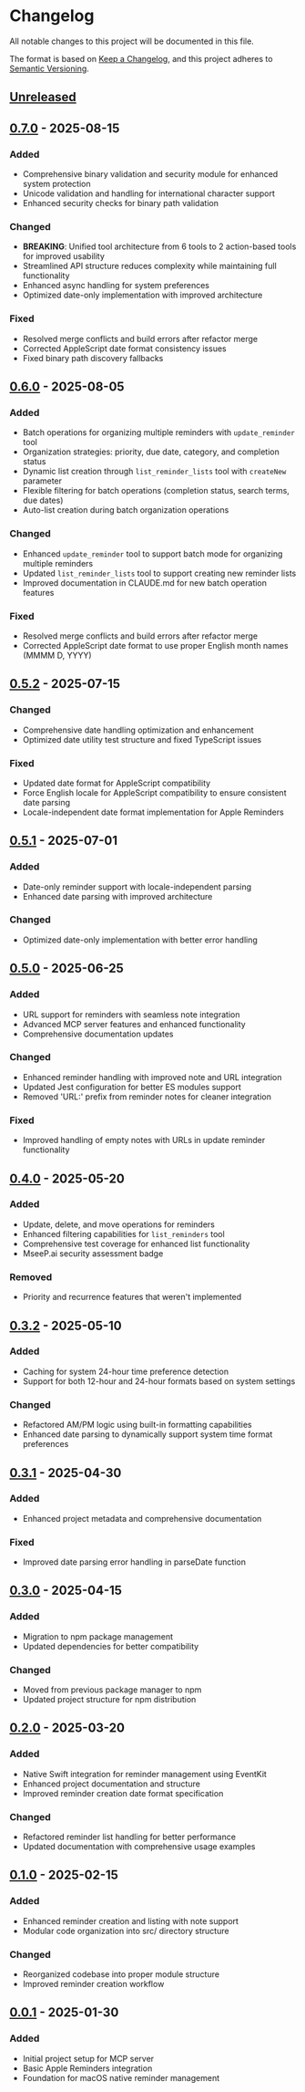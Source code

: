 # Changelog

All notable changes to this project will be documented in this file.

The format is based on [Keep a Changelog](https://keepachangelog.com/en/1.1.0/),
and this project adheres to [Semantic Versioning](https://semver.org/spec/v2.0.0.html).

## [Unreleased]

## [0.7.0] - 2025-08-15

### Added

- Comprehensive binary validation and security module for enhanced system protection
- Unicode validation and handling for international character support
- Enhanced security checks for binary path validation

### Changed

- **BREAKING**: Unified tool architecture from 6 tools to 2 action-based tools for improved usability
- Streamlined API structure reduces complexity while maintaining full functionality
- Enhanced async handling for system preferences
- Optimized date-only implementation with improved architecture

### Fixed

- Resolved merge conflicts and build errors after refactor merge
- Corrected AppleScript date format consistency issues
- Fixed binary path discovery fallbacks

## [0.6.0] - 2025-08-05

### Added

- Batch operations for organizing multiple reminders with `update_reminder` tool
- Organization strategies: priority, due date, category, and completion status
- Dynamic list creation through `list_reminder_lists` tool with `createNew` parameter
- Flexible filtering for batch operations (completion status, search terms, due dates)
- Auto-list creation during batch organization operations

### Changed

- Enhanced `update_reminder` tool to support batch mode for organizing multiple reminders
- Updated `list_reminder_lists` tool to support creating new reminder lists
- Improved documentation in CLAUDE.md for new batch operation features

### Fixed

- Resolved merge conflicts and build errors after refactor merge
- Corrected AppleScript date format to use proper English month names (MMMM D, YYYY)

## [0.5.2] - 2025-07-15

### Changed

- Comprehensive date handling optimization and enhancement
- Optimized date utility test structure and fixed TypeScript issues

### Fixed

- Updated date format for AppleScript compatibility
- Force English locale for AppleScript compatibility to ensure consistent date parsing
- Locale-independent date format implementation for Apple Reminders

## [0.5.1] - 2025-07-01

### Added

- Date-only reminder support with locale-independent parsing
- Enhanced date parsing with improved architecture

### Changed

- Optimized date-only implementation with better error handling

## [0.5.0] - 2025-06-25

### Added

- URL support for reminders with seamless note integration
- Advanced MCP server features and enhanced functionality
- Comprehensive documentation updates

### Changed

- Enhanced reminder handling with improved note and URL integration
- Updated Jest configuration for better ES modules support
- Removed 'URL:' prefix from reminder notes for cleaner integration

### Fixed

- Improved handling of empty notes with URLs in update reminder functionality

## [0.4.0] - 2025-05-20

### Added

- Update, delete, and move operations for reminders
- Enhanced filtering capabilities for `list_reminders` tool
- Comprehensive test coverage for enhanced list functionality
- MseeP.ai security assessment badge

### Removed

- Priority and recurrence features that weren't implemented

## [0.3.2] - 2025-05-10

### Added

- Caching for system 24-hour time preference detection
- Support for both 12-hour and 24-hour formats based on system settings

### Changed

- Refactored AM/PM logic using built-in formatting capabilities
- Enhanced date parsing to dynamically support system time format preferences

## [0.3.1] - 2025-04-30

### Added

- Enhanced project metadata and comprehensive documentation

### Fixed

- Improved date parsing error handling in parseDate function

## [0.3.0] - 2025-04-15

### Added

- Migration to npm package management
- Updated dependencies for better compatibility

### Changed

- Moved from previous package manager to npm
- Updated project structure for npm distribution

## [0.2.0] - 2025-03-20

### Added

- Native Swift integration for reminder management using EventKit
- Enhanced project documentation and structure
- Improved reminder creation date format specification

### Changed

- Refactored reminder list handling for better performance
- Updated documentation with comprehensive usage examples

## [0.1.0] - 2025-02-15

### Added

- Enhanced reminder creation and listing with note support
- Modular code organization into src/ directory structure

### Changed

- Reorganized codebase into proper module structure
- Improved reminder creation workflow

## [0.0.1] - 2025-01-30

### Added

- Initial project setup for MCP server
- Basic Apple Reminders integration
- Foundation for macOS native reminder management

[unreleased]: https://github.com/FradSer/mcp-server-apple-reminders/compare/v0.7.0...HEAD
[0.7.0]: https://github.com/FradSer/mcp-server-apple-reminders/compare/v0.6.0...v0.7.0
[0.6.0]: https://github.com/FradSer/mcp-server-apple-reminders/compare/v0.5.2...v0.6.0
[0.5.2]: https://github.com/FradSer/mcp-server-apple-reminders/compare/v0.5.1...v0.5.2
[0.5.1]: https://github.com/FradSer/mcp-server-apple-reminders/compare/v0.5.0...v0.5.1
[0.5.0]: https://github.com/FradSer/mcp-server-apple-reminders/compare/v0.4.0...v0.5.0
[0.4.0]: https://github.com/FradSer/mcp-server-apple-reminders/compare/v0.3.2...v0.4.0
[0.3.2]: https://github.com/FradSer/mcp-server-apple-reminders/compare/v0.3.1...v0.3.2
[0.3.1]: https://github.com/FradSer/mcp-server-apple-reminders/compare/v0.3.0...v0.3.1
[0.3.0]: https://github.com/FradSer/mcp-server-apple-reminders/compare/v0.2.0...v0.3.0
[0.2.0]: https://github.com/FradSer/mcp-server-apple-reminders/compare/v0.1.0...v0.2.0
[0.1.0]: https://github.com/FradSer/mcp-server-apple-reminders/compare/v0.0.1...v0.1.0
[0.0.1]: https://github.com/FradSer/mcp-server-apple-reminders/releases/tag/v0.0.1